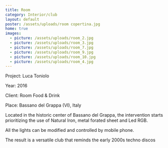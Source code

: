 ```yaml
---
title: Room
category: Interior/club
layout: default
poster: /assets/uploads/room copertina.jpg
home: true
images:
  - picture: /assets/uploads/room_2.jpg
  - picture: /assets/uploads/room_3.jpg
  - picture: /assets/uploads/room_7.jpg
  - picture: /assets/uploads/room_9.jpg
  - picture: /assets/uploads/room_10.jpg
  - picture: /assets/uploads/room_4.jpg
---
```

Project: Luca Toniolo

Year: 2016

Client: Room Food & Drink

Place: Bassano del Grappa (VI), Italy

Located in the historic center of Bassano del Grappa, the intervention starts prioritizing the use of Natural Iron, metal forated sheet and Led RGB.

All the lights can be modified and controlled by mobile phone.

The result is a versatile club that reminds the early 2000s techno discos


